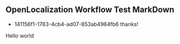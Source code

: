 ## OpenLocalization Workflow Test MarkDown
* 141156f1-1783-4cb4-ad07-853ab4964fb6 
thanks!

Hello world